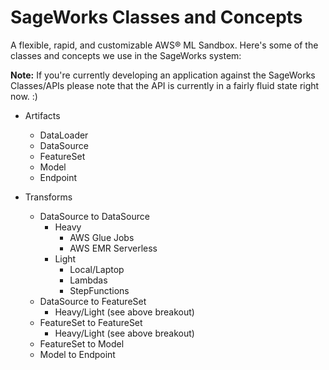 # SageWorks Classes and Concepts
A flexible, rapid, and customizable AWS® ML Sandbox. Here's some of the classes and concepts we use in the SageWorks system:

**Note:** If you're currently developing an application against the SageWorks Classes/APIs please note that the API is currently in a fairly fluid state right now. :)

- Artifacts
  - DataLoader
  - DataSource
  - FeatureSet
  - Model
  - Endpoint

- Transforms
  - DataSource to DataSource
     - Heavy 
         - AWS Glue Jobs
         - AWS EMR Serverless
     - Light
         - Local/Laptop
         - Lambdas
         - StepFunctions
  - DataSource to FeatureSet
     - Heavy/Light (see above breakout)
  - FeatureSet to FeatureSet
     - Heavy/Light (see above breakout)
  - FeatureSet to Model
  - Model to Endpoint

     
